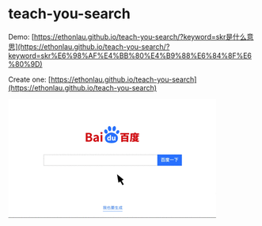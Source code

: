 # teach-you-search

Demo: [https://ethonlau.github.io/teach-you-search/?keyword=skr是什么意思](https://ethonlau.github.io/teach-you-search/?keyword=skr%E6%98%AF%E4%BB%80%E4%B9%88%E6%84%8F%E6%80%9D)

Create one: [https://ethonlau.github.io/teach-you-search](https://ethonlau.github.io/teach-you-search)

![image](https://github.com/ethonlau/teach-you-search/blob/master/image/img.gif)
